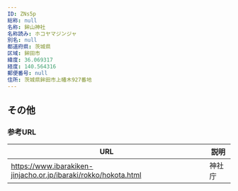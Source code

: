 ```yaml
---
ID: ZNs5p
総称: null
名称: 鉾山神社
名称読み: ホコヤマジンジャ
別名: null
都道府県: 茨城県
区域: 鉾田市
緯度: 36.069317
経度: 140.564316
郵便番号: null
住所: 茨城県鉾田市上幡木927番地
---
```


## その他

### 参考URL

| URL                                                             | 説明   |
| --------------------------------------------------------------- | ------ |
| https://www.ibarakiken-jinjacho.or.jp/ibaraki/rokko/hokota.html | 神社庁 |
